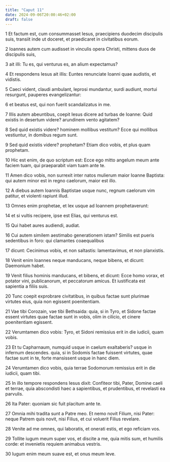 ```yaml
---
title: "Caput 11"
date: 2024-09-06T20:00:46+02:00
draft: false
---
```



1 Et factum est, cum consummasset Iesus, praecipiens duodecim discipulis suis, transiit inde ut doceret, et praedicaret in civitatibus eorum.

2 Ioannes autem cum audisset in vinculis opera Christi, mittens duos de discipulis suis,

3 ait illi: Tu es, qui venturus es, an alium expectamus?

4 Et respondens Iesus ait illis: Euntes renunciate Ioanni quae audistis, et vidistis.

5 Caeci vident, claudi ambulant, leprosi mundantur, surdi audiunt, mortui resurgunt, pauperes evangelizantur:

6 et beatus est, qui non fuerit scandalizatus in me.

7 Illis autem abeuntibus, coepit Iesus dicere ad turbas de Ioanne: Quid existis in desertum videre? arundinem vento agitatem?

8 Sed quid existis videre? hominem mollibus vestitum? Ecce qui mollibus vestiuntur, in domibus regum sunt.

9 Sed quid existis videre? prophetam? Etiam dico vobis, et plus quam prophetam.

10 Hic est enim, de quo scriptum est: Ecce ego mitto angelum meum ante faciem tuam, qui praeparabit viam tuam ante te.

11 Amen dico vobis, non surrexit inter natos mulierum maior Ioanne Baptista: qui autem minor est in regno caelorum, maior est illo.

12 A diebus autem Ioannis Baptistae usque nunc, regnum caelorum vim patitur, et violenti rapiunt illud.

13 Omnes enim prophetae, et lex usque ad Ioannem prophetaverunt:

14 et si vultis recipere, ipse est Elias, qui venturus est.

15 Qui habet aures audiendi, audiat.

16 Cui autem similem aestimabo generationem istam? Similis est pueris sedentibus in foro: qui clamantes coaequalibus

17 dicunt: Cecinimus vobis, et non saltastis: lamentavimus, et non planxistis.

18 Venit enim Ioannes neque manducans, neque bibens, et dicunt: Daemonium habet.

19 Venit filius hominis manducans, et bibens, et dicunt: Ecce homo vorax, et potator vini, publicanorum, et peccatorum amicus. Et iustificata est sapientia a filiis suis.

20 Tunc coepit exprobrare civitatibus, in quibus factae sunt plurimae virtutes eius, quia non egissent poenitentiam.

21 Vae tibi Corozain, vae tibi Bethsaida: quia, si in Tyro, et Sidone factae essent virtutes quae factae sunt in vobis, olim in cilicio, et cinere poenitentiam egissent.

22 Verumtamen dico vobis: Tyro, et Sidoni remissius erit in die iudicii, quam vobis.

23 Et tu Capharnaum, numquid usque in caelum exaltaberis? usque in infernum descendes. quia, si in Sodomis factae fuissent virtutes, quae factae sunt in te, forte mansissent usque in hanc diem.

24 Verumtamen dico vobis, quia terrae Sodomorum remissius erit in die iudicii, quam tibi.

25 In illo tempore respondens Iesus dixit: Confiteor tibi, Pater, Domine caeli et terrae, quia abscondisti haec a sapientibus, et prudentibus, et revelasti ea parvulis.

26 Ita Pater: quoniam sic fuit placitum ante te.

27 Omnia mihi tradita sunt a Patre meo. Et nemo novit Filium, nisi Pater: neque Patrem quis novit, nisi Filius, et cui voluerit Filius revelare.

28 Venite ad me omnes, qui laboratis, et onerati estis, et ego reficiam vos.

29 Tollite iugum meum super vos, et discite a me, quia mitis sum, et humilis corde: et invenietis requiem animabus vestris.

30 Iugum enim meum suave est, et onus meum leve.


